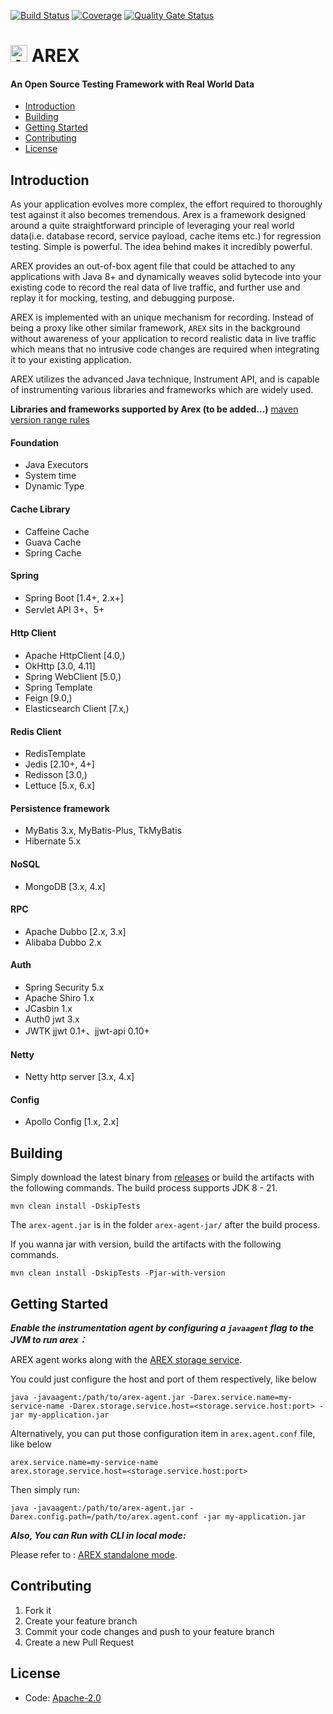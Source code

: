 [![Build Status](https://github.com/arextest/arex-agent-java/actions/workflows/build.yml/badge.svg?branch=main)](https://github.com/arextest/arex-agent-java/actions/workflows/build.yml)
[![Coverage](https://sonarcloud.io/api/project_badges/measure?project=arextest_arex-agent-java&metric=coverage)](https://sonarcloud.io/summary/overall?id=arextest_arex-agent-java)
[![Quality Gate Status](https://sonarcloud.io/api/project_badges/measure?project=arextest_arex-agent-java&metric=alert_status)](https://sonarcloud.io/summary/new_code?id=arextest_arex-agent-java)

# <img src="https://avatars.githubusercontent.com/u/103105168?s=200&v=4" alt="Arex Icon" width="27" height=""> AREX

#### An Open Source Testing Framework with Real World Data

- [Introduction](#introduction)
- [Building](#building)
- [Getting Started](#getting-started)
- [Contributing](#contributing)
- [License](#license)

## Introduction


As your application evolves more complex, the effort required to thoroughly test against it also becomes tremendous. Arex is a framework designed around a quite straightforward principle of leveraging your real world data(i.e. database record, service payload, cache items etc.) for regression testing. Simple is powerful. The idea behind makes it incredibly powerful.

AREX provides an out-of-box agent file that could be attached to any applications with Java 8+ and dynamically weaves solid  bytecode into your existing code to record the real data of live traffic, and further use and replay it for mocking, testing, and debugging purpose.

AREX is implemented with an unique mechanism for recording. Instead of being a proxy like other similar framework, `AREX` sits in the background without awareness of your application to record realistic data in live traffic which means that no intrusive code changes are required when integrating it to your existing application.

AREX utilizes the advanced Java technique, Instrument API, and is capable of instrumenting various libraries and frameworks which are widely used.

**Libraries and frameworks supported by Arex (to be added...)**
[maven version range rules](https://maven.apache.org/enforcer/enforcer-rules/versionRanges.html)

#### Foundation
- Java Executors
- System time
- Dynamic Type
#### Cache Library
- Caffeine Cache
- Guava Cache
- Spring Cache
#### Spring
- Spring Boot [1.4+, 2.x+]
- Servlet API 3+、5+
#### Http Client
- Apache HttpClient [4.0,)
- OkHttp [3.0, 4.11]
- Spring WebClient [5.0,)
- Spring Template
- Feign [9.0,)
- Elasticsearch Client [7.x,)
#### Redis Client
- RedisTemplate
- Jedis [2.10+, 4+]
- Redisson [3.0,)
- Lettuce [5.x, 6.x]
#### Persistence framework
- MyBatis 3.x, MyBatis-Plus, TkMyBatis
- Hibernate 5.x
#### NoSQL
- MongoDB [3.x, 4.x]
#### RPC
- Apache Dubbo [2.x, 3.x]
- Alibaba Dubbo 2.x
#### Auth
- Spring Security 5.x
- Apache Shiro 1.x
- JCasbin 1.x
- Auth0 jwt 3.x
- JWTK jjwt 0.1+、jjwt-api 0.10+
#### Netty
- Netty http server [3.x, 4.x]
#### Config
- Apollo Config [1.x, 2.x]

## Building

Simply download the latest binary from [releases](https://github.com/arextest/arex-agent-java/releases) 
or build the artifacts with the following commands. The build process supports JDK 8 - 21.

`mvn clean install -DskipTests`

The `arex-agent.jar` is in the folder `arex-agent-jar/` after the build process.

If you wanna jar with version, build the artifacts with the following commands. 

`mvn clean install -DskipTests -Pjar-with-version`


## Getting Started


***Enable the instrumentation agent by configuring a `javaagent` flag to the JVM to run arex：***

AREX agent works along with the [AREX storage service](https://github.com/arextest/arex-storage).

You could just configure the host and port of them respectively, like below

```other
java -javaagent:/path/to/arex-agent.jar -Darex.service.name=my-service-name -Darex.storage.service.host=<storage.service.host:port> -jar my-application.jar
```


Alternatively, you can put those configuration item in `arex.agent.conf` file, like below

```other
arex.service.name=my-service-name
arex.storage.service.host=<storage.service.host:port> 
```


Then simply run:

```other
java -javaagent:/path/to/arex-agent.jar -Darex.config.path=/path/to/arex.agent.conf -jar my-application.jar
```


***Also, You can Run with CLI in local mode:***

Please refer to : [AREX standalone mode](https://github.com/arextest/arex-standalone).



## Contributing

1. Fork it
2. Create your feature branch
3. Commit your code changes and push to your feature branch
4. Create a new Pull Request


## License
- Code: [Apache-2.0](https://github.com/arextest/arex-agent-java/blob/main/LICENSE)
